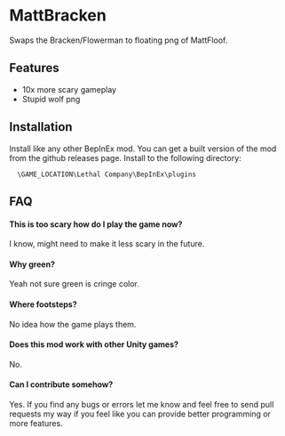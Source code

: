 # MattBracken
Swaps the Bracken/Flowerman to floating png of MattFloof.

## Features

- 10x more scary gameplay
- Stupid wolf png

## Installation

Install like any other BepInEx mod. You can get a built version of the mod from the github releases page. Install to the following directory:

```
  \GAME_LOCATION\Lethal Company\BepInEx\plugins
```

## FAQ

#### This is too scary how do I play the game now?

I know, might need to make it less scary in the future.

#### Why green?

Yeah not sure green is cringe color.

#### Where footsteps?

No idea how the game plays them.

#### Does this mod work with other Unity games?

No.

#### Can I contribute somehow?

Yes. If you find any bugs or errors let me know and feel free to send pull requests my way if you feel like you can provide better programming or more features.
